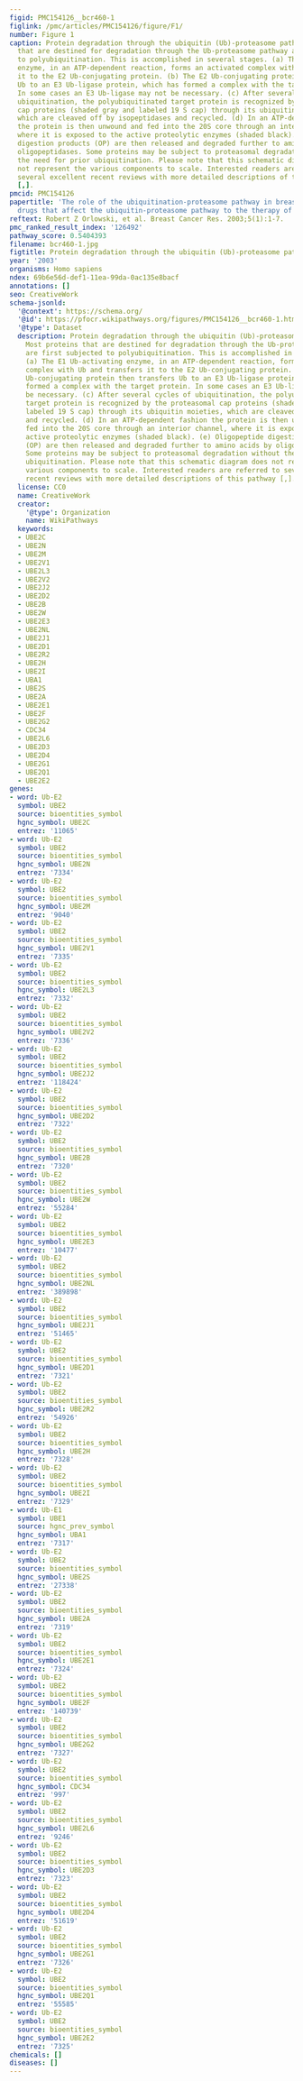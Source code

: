 ```yaml
---
figid: PMC154126__bcr460-1
figlink: /pmc/articles/PMC154126/figure/F1/
number: Figure 1
caption: Protein degradation through the ubiquitin (Ub)-proteasome pathway. Most proteins
  that are destined for degradation through the Ub-proteasome pathway are first subjected
  to polyubiquitination. This is accomplished in several stages. (a) The E1 Ub-activating
  enzyme, in an ATP-dependent reaction, forms an activated complex with Ub and transfers
  it to the E2 Ub-conjugating protein. (b) The E2 Ub-conjugating protein then transfers
  Ub to an E3 Ub-ligase protein, which has formed a complex with the target protein.
  In some cases an E3 Ub-ligase may not be necessary. (c) After several cycles of
  ubiquitination, the polyubiquitinated target protein is recognized by the proteasomal
  cap proteins (shaded gray and labeled 19 S cap) through its ubiquitin moieties,
  which are cleaved off by isopeptidases and recycled. (d) In an ATP-dependent fashion
  the protein is then unwound and fed into the 20S core through an interior channel,
  where it is exposed to the active proteolytic enzymes (shaded black). (e) Oligopeptide
  digestion products (OP) are then released and degraded further to amino acids by
  oligopeptidases. Some proteins may be subject to proteasomal degradation without
  the need for prior ubiquitination. Please note that this schematic diagram does
  not represent the various components to scale. Interested readers are referred to
  several excellent recent reviews with more detailed descriptions of this pathway
  [,].
pmcid: PMC154126
papertitle: 'The role of the ubiquitination-proteasome pathway in breast cancer: Applying
  drugs that affect the ubiquitin-proteasome pathway to the therapy of breast cancer.'
reftext: Robert Z Orlowski, et al. Breast Cancer Res. 2003;5(1):1-7.
pmc_ranked_result_index: '126492'
pathway_score: 0.5404393
filename: bcr460-1.jpg
figtitle: Protein degradation through the ubiquitin (Ub)-proteasome pathway
year: '2003'
organisms: Homo sapiens
ndex: 69b6e56d-def1-11ea-99da-0ac135e8bacf
annotations: []
seo: CreativeWork
schema-jsonld:
  '@context': https://schema.org/
  '@id': https://pfocr.wikipathways.org/figures/PMC154126__bcr460-1.html
  '@type': Dataset
  description: Protein degradation through the ubiquitin (Ub)-proteasome pathway.
    Most proteins that are destined for degradation through the Ub-proteasome pathway
    are first subjected to polyubiquitination. This is accomplished in several stages.
    (a) The E1 Ub-activating enzyme, in an ATP-dependent reaction, forms an activated
    complex with Ub and transfers it to the E2 Ub-conjugating protein. (b) The E2
    Ub-conjugating protein then transfers Ub to an E3 Ub-ligase protein, which has
    formed a complex with the target protein. In some cases an E3 Ub-ligase may not
    be necessary. (c) After several cycles of ubiquitination, the polyubiquitinated
    target protein is recognized by the proteasomal cap proteins (shaded gray and
    labeled 19 S cap) through its ubiquitin moieties, which are cleaved off by isopeptidases
    and recycled. (d) In an ATP-dependent fashion the protein is then unwound and
    fed into the 20S core through an interior channel, where it is exposed to the
    active proteolytic enzymes (shaded black). (e) Oligopeptide digestion products
    (OP) are then released and degraded further to amino acids by oligopeptidases.
    Some proteins may be subject to proteasomal degradation without the need for prior
    ubiquitination. Please note that this schematic diagram does not represent the
    various components to scale. Interested readers are referred to several excellent
    recent reviews with more detailed descriptions of this pathway [,].
  license: CC0
  name: CreativeWork
  creator:
    '@type': Organization
    name: WikiPathways
  keywords:
  - UBE2C
  - UBE2N
  - UBE2M
  - UBE2V1
  - UBE2L3
  - UBE2V2
  - UBE2J2
  - UBE2D2
  - UBE2B
  - UBE2W
  - UBE2E3
  - UBE2NL
  - UBE2J1
  - UBE2D1
  - UBE2R2
  - UBE2H
  - UBE2I
  - UBA1
  - UBE2S
  - UBE2A
  - UBE2E1
  - UBE2F
  - UBE2G2
  - CDC34
  - UBE2L6
  - UBE2D3
  - UBE2D4
  - UBE2G1
  - UBE2Q1
  - UBE2E2
genes:
- word: Ub-E2
  symbol: UBE2
  source: bioentities_symbol
  hgnc_symbol: UBE2C
  entrez: '11065'
- word: Ub-E2
  symbol: UBE2
  source: bioentities_symbol
  hgnc_symbol: UBE2N
  entrez: '7334'
- word: Ub-E2
  symbol: UBE2
  source: bioentities_symbol
  hgnc_symbol: UBE2M
  entrez: '9040'
- word: Ub-E2
  symbol: UBE2
  source: bioentities_symbol
  hgnc_symbol: UBE2V1
  entrez: '7335'
- word: Ub-E2
  symbol: UBE2
  source: bioentities_symbol
  hgnc_symbol: UBE2L3
  entrez: '7332'
- word: Ub-E2
  symbol: UBE2
  source: bioentities_symbol
  hgnc_symbol: UBE2V2
  entrez: '7336'
- word: Ub-E2
  symbol: UBE2
  source: bioentities_symbol
  hgnc_symbol: UBE2J2
  entrez: '118424'
- word: Ub-E2
  symbol: UBE2
  source: bioentities_symbol
  hgnc_symbol: UBE2D2
  entrez: '7322'
- word: Ub-E2
  symbol: UBE2
  source: bioentities_symbol
  hgnc_symbol: UBE2B
  entrez: '7320'
- word: Ub-E2
  symbol: UBE2
  source: bioentities_symbol
  hgnc_symbol: UBE2W
  entrez: '55284'
- word: Ub-E2
  symbol: UBE2
  source: bioentities_symbol
  hgnc_symbol: UBE2E3
  entrez: '10477'
- word: Ub-E2
  symbol: UBE2
  source: bioentities_symbol
  hgnc_symbol: UBE2NL
  entrez: '389898'
- word: Ub-E2
  symbol: UBE2
  source: bioentities_symbol
  hgnc_symbol: UBE2J1
  entrez: '51465'
- word: Ub-E2
  symbol: UBE2
  source: bioentities_symbol
  hgnc_symbol: UBE2D1
  entrez: '7321'
- word: Ub-E2
  symbol: UBE2
  source: bioentities_symbol
  hgnc_symbol: UBE2R2
  entrez: '54926'
- word: Ub-E2
  symbol: UBE2
  source: bioentities_symbol
  hgnc_symbol: UBE2H
  entrez: '7328'
- word: Ub-E2
  symbol: UBE2
  source: bioentities_symbol
  hgnc_symbol: UBE2I
  entrez: '7329'
- word: Ub-E1
  symbol: UBE1
  source: hgnc_prev_symbol
  hgnc_symbol: UBA1
  entrez: '7317'
- word: Ub-E2
  symbol: UBE2
  source: bioentities_symbol
  hgnc_symbol: UBE2S
  entrez: '27338'
- word: Ub-E2
  symbol: UBE2
  source: bioentities_symbol
  hgnc_symbol: UBE2A
  entrez: '7319'
- word: Ub-E2
  symbol: UBE2
  source: bioentities_symbol
  hgnc_symbol: UBE2E1
  entrez: '7324'
- word: Ub-E2
  symbol: UBE2
  source: bioentities_symbol
  hgnc_symbol: UBE2F
  entrez: '140739'
- word: Ub-E2
  symbol: UBE2
  source: bioentities_symbol
  hgnc_symbol: UBE2G2
  entrez: '7327'
- word: Ub-E2
  symbol: UBE2
  source: bioentities_symbol
  hgnc_symbol: CDC34
  entrez: '997'
- word: Ub-E2
  symbol: UBE2
  source: bioentities_symbol
  hgnc_symbol: UBE2L6
  entrez: '9246'
- word: Ub-E2
  symbol: UBE2
  source: bioentities_symbol
  hgnc_symbol: UBE2D3
  entrez: '7323'
- word: Ub-E2
  symbol: UBE2
  source: bioentities_symbol
  hgnc_symbol: UBE2D4
  entrez: '51619'
- word: Ub-E2
  symbol: UBE2
  source: bioentities_symbol
  hgnc_symbol: UBE2G1
  entrez: '7326'
- word: Ub-E2
  symbol: UBE2
  source: bioentities_symbol
  hgnc_symbol: UBE2Q1
  entrez: '55585'
- word: Ub-E2
  symbol: UBE2
  source: bioentities_symbol
  hgnc_symbol: UBE2E2
  entrez: '7325'
chemicals: []
diseases: []
---
```

